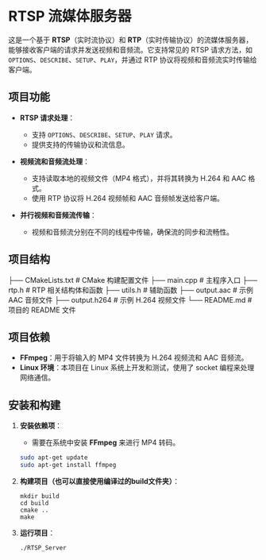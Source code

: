 # RTSP 流媒体服务器

这是一个基于 **RTSP**（实时流协议）和 **RTP**（实时传输协议）的流媒体服务器，能够接收客户端的请求并发送视频和音频流。它支持常见的 RTSP 请求方法，如 `OPTIONS`、`DESCRIBE`、`SETUP`、`PLAY`，并通过 RTP 协议将视频和音频流实时传输给客户端。

## 项目功能

- **RTSP 请求处理**：
  - 支持 `OPTIONS`、`DESCRIBE`、`SETUP`、`PLAY` 请求。
  - 提供支持的传输协议和流信息。
  
- **视频流和音频流处理**：
  - 支持读取本地的视频文件（MP4 格式），并将其转换为 H.264 和 AAC 格式。
  - 使用 RTP 协议将 H.264 视频帧和 AAC 音频帧发送给客户端。

- **并行视频和音频流传输**：
  - 视频和音频流分别在不同的线程中传输，确保流的同步和流畅性。

## 项目结构
├── CMakeLists.txt          # CMake 构建配置文件
├── main.cpp                # 主程序入口
├── rtp.h                   # RTP 相关结构体和函数
├── utils.h                 # 辅助函数
├── output.aac              # 示例 AAC 音频文件
├── output.h264             # 示例 H.264 视频文件
└── README.md               # 项目的 README 文件


## 项目依赖

- **FFmpeg**：用于将输入的 MP4 文件转换为 H.264 视频流和 AAC 音频流。
- **Linux 环境**：本项目在 Linux 系统上开发和测试，使用了 socket 编程来处理网络通信。

## 安装和构建

1. **安装依赖项**：
   - 需要在系统中安装 **FFmpeg** 来进行 MP4 转码。

   ```bash
   sudo apt-get update
   sudo apt-get install ffmpeg
2. **构建项目（也可以直接使用编译过的build文件夹）**：
    ```
    mkdir build
    cd build
    cmake ..
    make
3. **运行项目**：
    ```
    ./RTSP_Server

